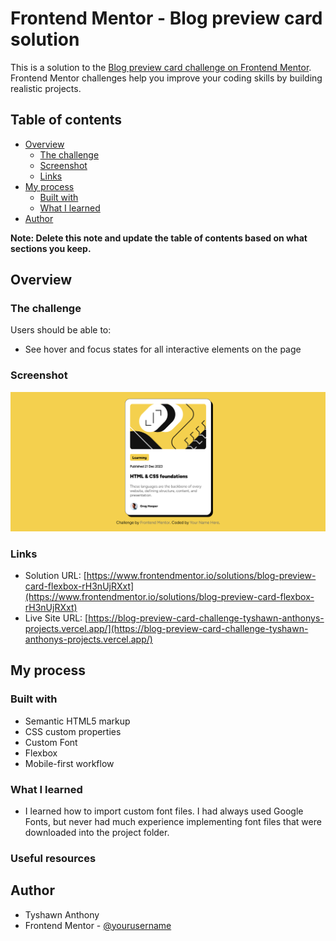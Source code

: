 # Frontend Mentor - Blog preview card solution

This is a solution to the [Blog preview card challenge on Frontend Mentor](https://www.frontendmentor.io/challenges/blog-preview-card-ckPaj01IcS). Frontend Mentor challenges help you improve your coding skills by building realistic projects.

## Table of contents

- [Overview](#overview)
  - [The challenge](#the-challenge)
  - [Screenshot](#screenshot)
  - [Links](#links)
- [My process](#my-process)
  - [Built with](#built-with)
  - [What I learned](#what-i-learned)
- [Author](#author)

**Note: Delete this note and update the table of contents based on what sections you keep.**

## Overview

### The challenge

Users should be able to:

- See hover and focus states for all interactive elements on the page

### Screenshot

![](./project-screenshot.png)

### Links

- Solution URL: [https://www.frontendmentor.io/solutions/blog-preview-card-flexbox-rH3nUjRXxt](https://www.frontendmentor.io/solutions/blog-preview-card-flexbox-rH3nUjRXxt)
- Live Site URL: [https://blog-preview-card-challenge-tyshawn-anthonys-projects.vercel.app/](https://blog-preview-card-challenge-tyshawn-anthonys-projects.vercel.app/)

## My process

### Built with

- Semantic HTML5 markup
- CSS custom properties
- Custom Font
- Flexbox
- Mobile-first workflow

### What I learned

- I learned how to import custom font files. I had always used Google Fonts, but never had much experience implementing font files that were downloaded into the project folder.

### Useful resources

## Author

- Tyshawn Anthony
- Frontend Mentor - [@yourusername](https://www.frontendmentor.io/profile/tyshawn-anthony)
